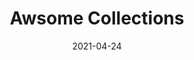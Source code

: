 ---
title: Awsome Collections
linkTitle: golang
summary: Awsome Collections
date: '2021-04-24'
type: project 
---